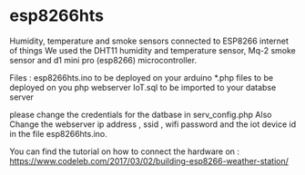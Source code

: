 # esp8266hts
Humidity, temperature and smoke sensors connected to ESP8266 internet of things
We used the DHT11 humidity and temperature sensor, Mq-2 smoke sensor and d1 mini pro (esp8266) microcontroller.

Files :
esp8266hts.ino to be deployed on your arduino
*.php files to be deployed on you php webserver
IoT.sql to be imported to your databse server
 
 please change the credentials for the datbase in serv_config.php
 Also Change the webserver ip address , ssid , wifi password and the iot device id in the file esp8266hts.ino.

You can find the tutorial on how to connect the hardware on : https://www.codeleb.com/2017/03/02/building-esp8266-weather-station/
